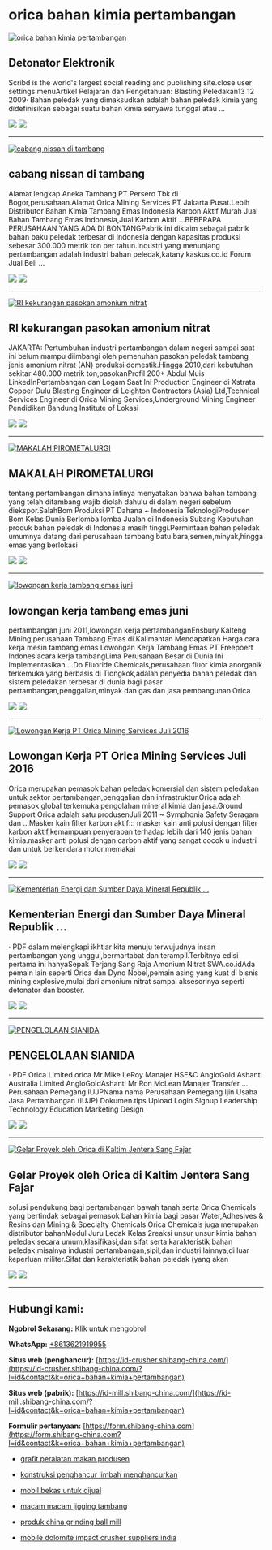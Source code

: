 # orica bahan kimia pertambangan

<a href="https://swt.shibang-china.com/?l=id&img&k=orica+bahan+kimia+pertambangan" target="_blank">![orica bahan kimia pertambangan](http://static.shibang-china.com/all-800x300/939.jpg)</a>

## Detonator Elektronik
Scribd is the world's largest social reading and publishing site.close user settings menuArtikel Pelajaran dan Pengetahuan: Blasting,Peledakan13 12 2009· Bahan peledak yang dimaksudkan adalah bahan peledak kimia yang didefinisikan sebagai suatu bahan kimia senyawa tunggal atau …


<a href="https://whatsapp.shibangsoft.com/WhatsApp.php" target="_blank" title="WhatsApp">![](http://static.shibang-china.com/icon/whatsapp.png)</a> <a href="https://swt.shibang-china.com/?l=id&icon&k=orica+bahan+kimia+pertambangan" target="_blank">![](http://static.shibang-china.com/icon/chat-id.png)</a>

---

<a href="https://swt.shibang-china.com/?l=id&img&k=orica+bahan+kimia+pertambangan" target="_blank">![cabang nissan di tambang](http://static.shibang-china.com/all-800x300/1454.jpg)</a>

## cabang nissan di tambang
Alamat lengkap Aneka Tambang PT Persero Tbk di Bogor,perusahaan.Alamat Orica Mining Services PT Jakarta Pusat.Lebih Distributor Bahan Kimia Tambang Emas Indonesia Karbon Aktif Murah Jual Bahan Tambang Emas Indonesia,Jual Karbon Aktif …BEBERAPA PERUSAHAAN YANG ADA DI BONTANGPabrik ini diklaim sebagai pabrik bahan baku peledak terbesar di Indonesia dengan kapasitas produksi sebesar 300.000 metrik ton per tahun.Industri yang menunjang pertambangan adalah industri bahan peledak,katany kaskus.co.id Forum Jual Beli …


<a href="https://whatsapp.shibangsoft.com/WhatsApp.php" target="_blank" title="WhatsApp">![](http://static.shibang-china.com/icon/whatsapp.png)</a> <a href="https://swt.shibang-china.com/?l=id&icon&k=orica+bahan+kimia+pertambangan" target="_blank">![](http://static.shibang-china.com/icon/chat-id.png)</a>

---

<a href="https://swt.shibang-china.com/?l=id&img&k=orica+bahan+kimia+pertambangan" target="_blank">![RI kekurangan pasokan amonium nitrat](http://static.shibang-china.com/all-800x300/344.jpg)</a>

## RI kekurangan pasokan amonium nitrat
JAKARTA: Pertumbuhan industri pertambangan dalam negeri sampai saat ini belum mampu diimbangi oleh pemenuhan pasokan peledak tambang jenis amonium nitrat (AN) produksi domestik.Hingga 2010,dari kebutuhan sekitar 480.000 metrik ton,pasokanProfil 200+ Abdul Muis LinkedInPertambangan dan Logam Saat Ini Production Engineer di Xstrata Copper Dulu Blasting Engineer di Leighton Contractors (Asia) Ltd,Technical Services Engineer di Orica Mining Services,Underground Mining Engineer Pendidikan Bandung Institute of Lokasi


<a href="https://whatsapp.shibangsoft.com/WhatsApp.php" target="_blank" title="WhatsApp">![](http://static.shibang-china.com/icon/whatsapp.png)</a> <a href="https://swt.shibang-china.com/?l=id&icon&k=orica+bahan+kimia+pertambangan" target="_blank">![](http://static.shibang-china.com/icon/chat-id.png)</a>

---

<a href="https://swt.shibang-china.com/?l=id&img&k=orica+bahan+kimia+pertambangan" target="_blank">![MAKALAH PIROMETALURGI](http://static.shibang-china.com/all-800x300/636.jpg)</a>

## MAKALAH PIROMETALURGI
tentang pertambangan dimana intinya menyatakan bahwa bahan tambang yang telah ditambang wajib diolah dahulu di dalam negeri sebelum diekspor.SalahBom Produksi PT Dahana ~ Indonesia TeknologiProdusen Bom Kelas Dunia Berlomba lomba Jualan di Indonesia Subang Kebutuhan produk bahan peledak di Indonesia masih tinggi.Permintaan bahan peledak umumnya datang dari perusahaan tambang batu bara,semen,minyak,hingga emas yang berlokasi


<a href="https://whatsapp.shibangsoft.com/WhatsApp.php" target="_blank" title="WhatsApp">![](http://static.shibang-china.com/icon/whatsapp.png)</a> <a href="https://swt.shibang-china.com/?l=id&icon&k=orica+bahan+kimia+pertambangan" target="_blank">![](http://static.shibang-china.com/icon/chat-id.png)</a>

---

<a href="https://swt.shibang-china.com/?l=id&img&k=orica+bahan+kimia+pertambangan" target="_blank">![lowongan kerja tambang emas juni](http://static.shibang-china.com/all-800x300/1470.jpg)</a>

## lowongan kerja tambang emas juni
pertambangan juni 2011,lowongan kerja pertambanganEnsbury Kalteng Mining,perusahaan Tambang Emas di Kalimantan Mendapatkan Harga cara kerja mesin tambang emas Lowongan Kerja Tambang Emas PT Freepoert Indonesiacara kerja tambangLima Perusahaan Besar di Dunia Ini Implementasikan …Do Fluoride Chemicals,perusahaan fluor kimia anorganik terkemuka yang berbasis di Tiongkok,adalah penyedia bahan peledak dan sistem peledakan terbesar di dunia bagi pasar pertambangan,penggalian,minyak dan gas dan jasa pembangunan.Orica


<a href="https://whatsapp.shibangsoft.com/WhatsApp.php" target="_blank" title="WhatsApp">![](http://static.shibang-china.com/icon/whatsapp.png)</a> <a href="https://swt.shibang-china.com/?l=id&icon&k=orica+bahan+kimia+pertambangan" target="_blank">![](http://static.shibang-china.com/icon/chat-id.png)</a>

---

<a href="https://swt.shibang-china.com/?l=id&img&k=orica+bahan+kimia+pertambangan" target="_blank">![Lowongan Kerja PT Orica Mining Services Juli 2016](http://static.shibang-china.com/all-800x300/816.jpg)</a>

## Lowongan Kerja PT Orica Mining Services Juli 2016
Orica merupakan pemasok bahan peledak komersial dan sistem peledakan untuk sektor pertambangan,penggalian dan infrastruktur.Orica adalah pemasok global terkemuka pengolahan mineral kimia dan jasa.Ground Support Orica adalah satu produsenJuli 2011 ~ Symphonia Safety Seragam dan …Masker kain filter karbon aktif::: masker kain anti polusi dengan filter karbon aktif,kemampuan penyerapan terhadap lebih dari 140 jenis bahan kimia.masker anti polusi dengan carbon aktif yang sangat cocok u industri dan untuk berkendara motor,memakai


<a href="https://whatsapp.shibangsoft.com/WhatsApp.php" target="_blank" title="WhatsApp">![](http://static.shibang-china.com/icon/whatsapp.png)</a> <a href="https://swt.shibang-china.com/?l=id&icon&k=orica+bahan+kimia+pertambangan" target="_blank">![](http://static.shibang-china.com/icon/chat-id.png)</a>

---

<a href="https://swt.shibang-china.com/?l=id&img&k=orica+bahan+kimia+pertambangan" target="_blank">![Kementerian Energi dan Sumber Daya Mineral Republik …](http://static.shibang-china.com/all-800x300/1418.jpg)</a>

## Kementerian Energi dan Sumber Daya Mineral Republik …
· PDF dalam melengkapi ikhtiar kita menuju terwujudnya insan pertambangan yang unggul,bermartabat dan terampil.Terbitnya edisi pertama ini hanyaSepak Terjang Sang Raja Amonium Nitrat SWA.co.idAda pemain lain seperti Orica dan Dyno Nobel,pemain asing yang kuat di bisnis mining explosive,mulai dari amonium nitrat sampai aksesorinya seperti detonator dan booster.


<a href="https://whatsapp.shibangsoft.com/WhatsApp.php" target="_blank" title="WhatsApp">![](http://static.shibang-china.com/icon/whatsapp.png)</a> <a href="https://swt.shibang-china.com/?l=id&icon&k=orica+bahan+kimia+pertambangan" target="_blank">![](http://static.shibang-china.com/icon/chat-id.png)</a>

---

<a href="https://swt.shibang-china.com/?l=id&img&k=orica+bahan+kimia+pertambangan" target="_blank">![PENGELOLAAN SIANIDA](http://static.shibang-china.com/all-800x300/864.jpg)</a>

## PENGELOLAAN SIANIDA
· PDF Orica Limited orica Mr Mike LeRoy Manajer HSE&C AngloGold Ashanti Australia Limited AngloGoldAshanti Mr Ron McLean Manajer Transfer …Perusahaan Pemegang IUJPNama nama Perusahaan Pemegang Ijin Usaha Jasa Pertambangan (IUJP) Dokumen.tips Upload Login Signup Leadership Technology Education Marketing Design


<a href="https://whatsapp.shibangsoft.com/WhatsApp.php" target="_blank" title="WhatsApp">![](http://static.shibang-china.com/icon/whatsapp.png)</a> <a href="https://swt.shibang-china.com/?l=id&icon&k=orica+bahan+kimia+pertambangan" target="_blank">![](http://static.shibang-china.com/icon/chat-id.png)</a>

---

<a href="https://swt.shibang-china.com/?l=id&img&k=orica+bahan+kimia+pertambangan" target="_blank">![Gelar Proyek oleh Orica di Kaltim Jentera Sang Fajar](http://static.shibang-china.com/all-800x300/1475.jpg)</a>

## Gelar Proyek oleh Orica di Kaltim Jentera Sang Fajar
solusi pendukung bagi pertambangan bawah tanah,serta Orica Chemicals yang bertindak sebagai pemasok bahan kimia bagi pasar Water,Adhesives & Resins dan Mining & Specialty Chemicals.Orica Chemicals juga merupakan distributor bahanModul Juru Ledak Kelas 2reaksi unsur unsur kimia bahan peledak secara umum,klasifikasi,dan sifat serta karakteristik bahan peledak.misalnya industri pertambangan,sipil,dan industri lainnya,di luar keperluan militer.Sifat dan karakteristik bahan peledak (yang akan


<a href="https://whatsapp.shibangsoft.com/WhatsApp.php" target="_blank" title="WhatsApp">![](http://static.shibang-china.com/icon/whatsapp.png)</a> <a href="https://swt.shibang-china.com/?l=id&icon&k=orica+bahan+kimia+pertambangan" target="_blank">![](http://static.shibang-china.com/icon/chat-id.png)</a>

---
## Hubungi kami:

**Ngobrol Sekarang:** [Klik untuk mengobrol](https://swt.shibang-china.com?l=id&contact&k=orica+bahan+kimia+pertambangan)

**WhatsApp:**  [+8613621919955](https://whatsapp.shibangsoft.com/WhatsApp.php)

**Situs web (penghancur):** [https://id-crusher.shibang-china.com/](https://id-crusher.shibang-china.com/?l=id&contact&k=orica+bahan+kimia+pertambangan)

**Situs web (pabrik):** [https://id-mill.shibang-china.com/](https://id-mill.shibang-china.com/?l=id&contact&k=orica+bahan+kimia+pertambangan)

**Formulir pertanyaan:** [https://form.shibang-china.com](https://form.shibang-china.com?l=id&contact&k=orica+bahan+kimia+pertambangan)

* [grafit peralatan makan produsen](../29/grafit%20peralatan%20makan%20produsen.md)

* [konstruksi penghancur limbah menghancurkan](../29/konstruksi%20penghancur%20limbah%20menghancurkan.md)

* [mobil bekas untuk dijual](../29/mobil%20bekas%20untuk%20dijual.md)

* [macam macam jigging tambang](../25/macam%20macam%20jigging%20tambang.md)

* [produk china grinding ball mill](../24/produk%20china%20grinding%20ball%20mill.md)

* [mobile dolomite impact crusher suppliers india](../18/mobile%20dolomite%20impact%20crusher%20suppliers%20india.md)